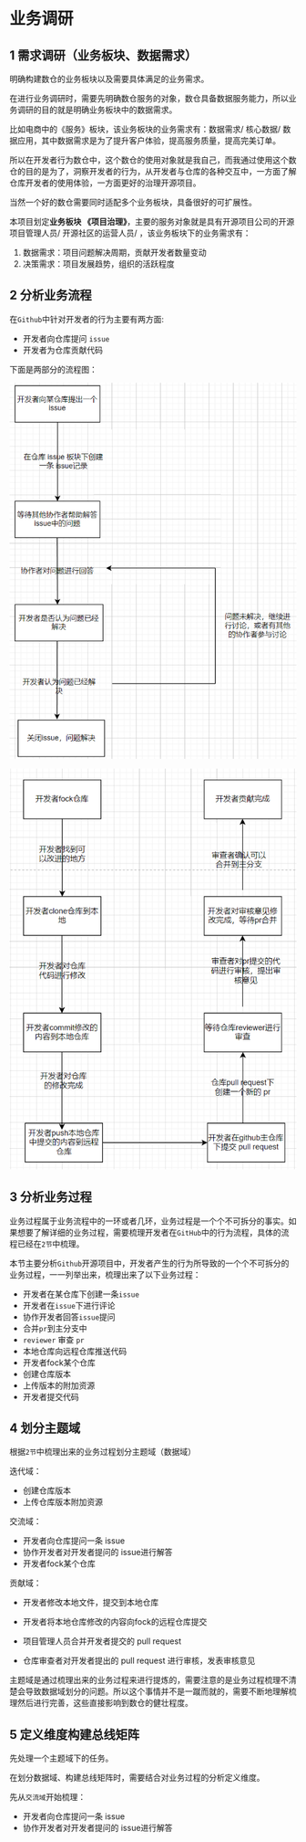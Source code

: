 # 业务调研
## 1 需求调研（业务板块、数据需求）
明确构建数仓的业务板块以及需要具体满足的业务需求。

在进行业务调研时，需要先明确数仓服务的对象，数仓具备数据服务能力，所以业务调研的目的就是明确业务板块中的数据需求。

比如电商中的《服务》板块，该业务板块的业务需求有：数据需求/ 核心数据/ 数据应用，其中数据需求是为了提升客户体验，提高服务质量，提高完美订单。

所以在开发者行为数仓中，这个数仓的使用对象就是我自己，而我通过使用这个数仓的目的是为了，洞察开发者的行为，从开发者与仓库的各种交互中，一方面了解仓库开发者的使用体验，一方面更好的治理开源项目。

当然一个好的数仓需要同时适配多个业务板块，具备很好的可扩展性。

本项目划定**业务板块 《项目治理》**，主要的服务对象就是具有开源项目公司的开源项目管理人员/ 开源社区的运营人员/ ，该业务板块下的业务需求有：

1. 数据需求：项目问题解决周期，贡献开发者数量变动
2. 决策需求：项目发展趋势，组织的活跃程度

## 2 分析业务流程

在`Github`中针对开发者的行为主要有两方面:
- 开发者向仓库提问 `issue`
- 开发者为仓库贡献代码

下面是两部分的流程图：

![image](https://github.com/dasenCoding/DevelopAction-DataWareHouse/blob/main/1_BusinessResearch/0-business-image/issue_process.png)

![image](https://github.com/dasenCoding/DevelopAction-DataWareHouse/blob/main/1_BusinessResearch/0-business-image/pr_process.png)


## 3 分析业务过程

业务过程属于业务流程中的一环或者几环，业务过程是一个个不可拆分的事实。如果想要了解详细的业务过程，需要梳理开发者在`GitHub`中的行为流程，具体的流程已经在`2节`中梳理。

本节主要分析`Github`开源项目中，开发者产生的行为所导致的一个个不可拆分的业务过程，一一列举出来，梳理出来了以下业务过程： 
- 开发者在某仓库下创建一条`issue`
- 开发者在`issue`下进行评论 
- 协作开发者回答`issue`提问 
- 合并`pr`到主分支中 
- `reviewer` 审查 `pr` 
- 本地仓库向远程仓库推送代码 
- 开发者fock某个仓库 
- 创建仓库版本 
- 上传版本的附加资源 
- 开发者提交代码


## 4 划分主题域
根据`2节`中梳理出来的业务过程划分主题域（数据域）

迭代域：
- 创建仓库版本
- 上传仓库版本附加资源


交流域：

- 开发者向仓库提问一条 issue
- 协作开发者对开发者提问的 issue进行解答
- 开发者fock某个仓库

贡献域：

- 开发者修改本地文件，提交到本地仓库

- 开发者将本地仓库修改的内容向fock的远程仓库提交

- 项目管理人员合并开发者提交的 pull request

- 仓库审查者对开发者提出的 pull request 进行审核，发表审核意见



主题域是通过梳理出来的业务过程来进行提炼的，需要注意的是业务过程梳理不清楚会导致数据域划分的问题。所以这个事情并不是一蹴而就的，需要不断地理解梳理然后进行完善，这些直接影响到数仓的健壮程度。

## 5 定义维度构建总线矩阵

先处理一个主题域下的任务。

在划分数据域、构建总线矩阵时，需要结合对业务过程的分析定义维度。

先从`交流域`开始梳理：

- 开发者向仓库提问一条 issue
- 协作开发者对开发者提问的 issue进行解答
